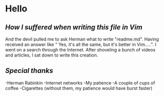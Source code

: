 **Hello**
=======
*How I suffered when writing this file in Vim*
------

And the devil pulled me to ask Herman what to write "readme.md". Having received an answer like " Yes, it's all the same, but it's better in Vim.....". I went on a search through the Internet. After shoveling a bunch of videos and articles, I sat down to write this creation.

*Special thanks*
-------------

-Herman Rabinkin
-Internet networks
-My patience
-A couple of cups of coffee
-Cigarettes (without them, my patience would have burst faster)

